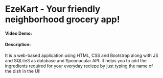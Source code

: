 # EzeKart - Your friendly neighborhood grocery app!
#### Video Demo:  <URL HERE>
#### Description:
It is a web-based application using HTML, CSS and Bootstrap along with JS and SQLite3 as database and Spoonacular API. 
It helps you to add the ingredients required for your everyday reciepe by just typing the name of the dish in the UI!
